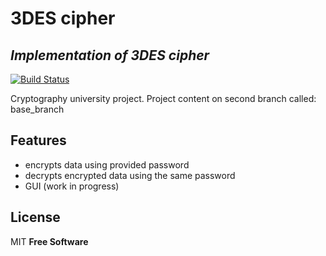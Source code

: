 # 3DES cipher
## _Implementation of 3DES cipher_


[![Build Status](https://travis-ci.org/joemccann/dillinger.svg?branch=master)](https://travis-ci.org/joemccann/dillinger)

Cryptography university project. Project content on second branch called: base_branch

## Features

- encrypts data using provided password
- decrypts encrypted data using the same password
- GUI (work in progress)

## License

MIT
**Free Software**
